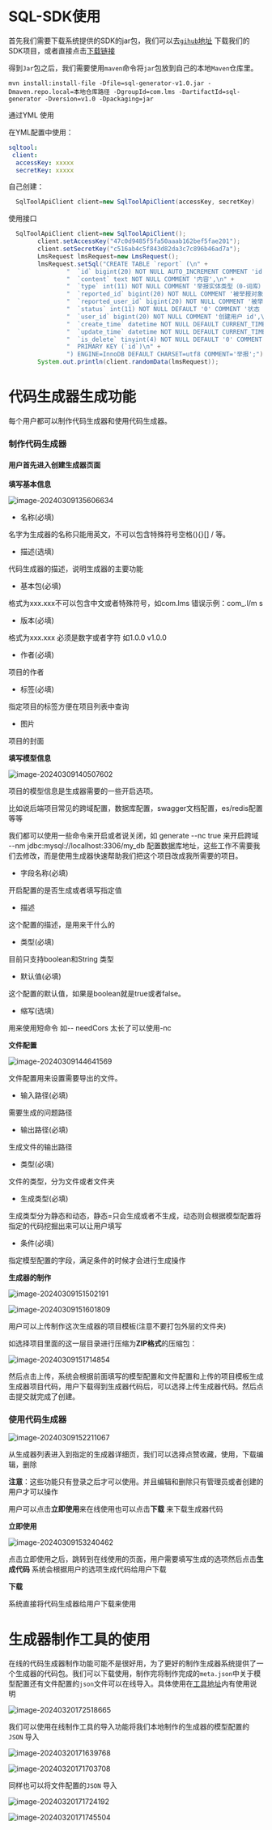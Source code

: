 # SQL-SDK使用 

首先我们需要下载系统提供的SDK的jar包，我们可以去[`gihub`地址](https://github.com/LMS2000/sql-generator) 下载我们的SDK项目，或者直接点击[下载链接](	https://service-edu-2000.oss-cn-hangzhou.aliyuncs.com/sql-generator/sql-generator-v1.0.jar)



得到`Jar`包之后，我们需要使用`maven`命令将`jar`包放到自己的本地`Maven`仓库里。

```shell
mvn install:install-file -Dfile=sql-generator-v1.0.jar -Dmaven.repo.local=本地仓库路径 -DgroupId=com.lms -DartifactId=sql-generator -Dversion=v1.0 -Dpackaging=jar
```



通过YML 使用

在YML配置中使用：

```yaml
sqltool:
 client: 
  accessKey: xxxxx
  secretKey: xxxxx
```



自己创建：

```java
  SqlToolApiClient client=new SqlToolApiClient(accessKey, secretKey)
```



使用接口

```java
  SqlToolApiClient client=new SqlToolApiClient();
        client.setAccessKey("47c0d9485f5fa50aaab162bef5fae201");
        client.setSecretKey("c516ab4c5f843d82da3c7c896b46ad7a");
        LmsRequest lmsRequest=new LmsRequest();
        lmsRequest.setSql("CREATE TABLE `report` (\n" +
                "  `id` bigint(20) NOT NULL AUTO_INCREMENT COMMENT 'id',\n" +
                "  `content` text NOT NULL COMMENT '内容',\n" +
                "  `type` int(11) NOT NULL COMMENT '举报实体类型（0-词库）',\n" +
                "  `reported_id` bigint(20) NOT NULL COMMENT '被举报对象 id',\n" +
                "  `reported_user_id` bigint(20) NOT NULL COMMENT '被举报用户 id',\n" +
                "  `status` int(11) NOT NULL DEFAULT '0' COMMENT '状态（0-未处理, 1-已处理）',\n" +
                "  `user_id` bigint(20) NOT NULL COMMENT '创建用户 id',\n" +
                "  `create_time` datetime NOT NULL DEFAULT CURRENT_TIMESTAMP COMMENT '创建时间',\n" +
                "  `update_time` datetime NOT NULL DEFAULT CURRENT_TIMESTAMP ON UPDATE CURRENT_TIMESTAMP COMMENT '更新时间',\n" +
                "  `is_delete` tinyint(4) NOT NULL DEFAULT '0' COMMENT '是否删除',\n" +
                "  PRIMARY KEY (`id`)\n" +
                ") ENGINE=InnoDB DEFAULT CHARSET=utf8 COMMENT='举报';");
        System.out.println(client.randomData(lmsRequest));
```





# 代码生成器生成功能

每个用户都可以制作代码生成器和使用代码生成器。



### 制作代码生成器



#### 用户首先进入创建生成器页面



**填写基本信息**

![image-20240309135606634](https://service-edu-2000.oss-cn-hangzhou.aliyuncs.com/pic_go_areaimage-20240309135606634.png)



- 名称(必填)

名字为生成器的名称只能用英文，不可以包含特殊符号空格(){}[] / 等。

- 描述(选填)

代码生成器的描述，说明生成器的主要功能

- 基本包(必填)

格式为xxx.xxx不可以包含中文或者特殊符号，如com.lms  错误示例：com_.l/m s

- 版本(必填)

格式为xxx.xxx  必须是数字或者字符  如1.0.0  v1.0.0 

- 作者(必填)

项目的作者

- 标签(必填)

指定项目的标签方便在项目列表中查询

- 图片

项目的封面

**填写模型信息**

![image-20240309140507602](https://service-edu-2000.oss-cn-hangzhou.aliyuncs.com/pic_go_areaimage-20240309140507602.png)

项目的模型信息是生成器需要的一些开启选项。

比如说后端项目常见的跨域配置，数据库配置，swagger文档配置，es/redis配置等等

我们都可以使用一些命令来开启或者说关闭，如 generate --nc true 来开启跨域 --nm jdbc:mysql://localhost:3306/my_db  配置数据库地址，这些工作不需要我们去修改，而是使用生成器快速帮助我们把这个项目改成我所需要的项目。



- 字段名称(必填)

开启配置的是否生成或者填写指定值

- 描述

这个配置的描述，是用来干什么的

- 类型(必填)

目前只支持boolean和String 类型

- 默认值(必填)

这个配置的默认值，如果是boolean就是true或者false。

- 缩写(选填)

用来使用短命令 如-- needCors 太长了可以使用-nc 

**文件配置**



![image-20240309144641569](https://service-edu-2000.oss-cn-hangzhou.aliyuncs.com/pic_go_areaimage-20240309144641569.png)

文件配置用来设置需要导出的文件。



- 输入路径(必填)

需要生成的问题路径

- 输出路径(必填)

生成文件的输出路径

- 类型(必填)

文件的类型，分为文件或者文件夹

- 生成类型(必填)

生成类型分为静态和动态，静态=只会生成或者不生成，动态则会根据模型配置将指定的代码挖掘出来可以让用户填写

- 条件(必填)

指定模型配置的字段，满足条件的时候才会进行生成操作



**生成器的制作**

![image-20240309151502191](https://service-edu-2000.oss-cn-hangzhou.aliyuncs.com/pic_go_areaimage-20240309151502191.png)



![image-20240309151601809](https://service-edu-2000.oss-cn-hangzhou.aliyuncs.com/pic_go_areaimage-20240309151601809.png)

用户可以上传制作这次生成器的项目模板(注意不要打包外层的文件夹)

如选择项目里面的这一层目录进行压缩为**ZIP格式**的压缩包：

![image-20240309151714854](https://service-edu-2000.oss-cn-hangzhou.aliyuncs.com/pic_go_areaimage-20240309151714854.png)

然后点击上传，系统会根据前面填写的模型配置和文件配置和上传的项目模板生成生成器项目代码，用户下载得到生成器代码后，可以选择上传生成器代码。然后点击提交就完成了创建。



### 使用代码生成器



![image-20240309152211067](https://service-edu-2000.oss-cn-hangzhou.aliyuncs.com/pic_go_areaimage-20240309152211067.png)



从生成器列表进入到指定的生成器详细页，我们可以选择点赞收藏，使用，下载编辑，删除

**注意**：这些功能只有登录之后才可以使用。并且编辑和删除只有管理员或者创建的用户才可以操作

用户可以点击**立即使用**来在线使用也可以点击**下载** 来下载生成器代码



**立即使用**



![image-20240309153240462](https://service-edu-2000.oss-cn-hangzhou.aliyuncs.com/pic_go_areaimage-20240309153240462.png)

点击立即使用之后，跳转到在线使用的页面，用户需要填写生成的选项然后点击**生成代码** 系统会根据用户的选项生成代码给用户下载

 

**下载**

系统直接将代码生成器给用户下载来使用



# 生成器制作工具的使用

在线的代码生成器制作功能可能不是很好用，为了更好的制作生成器系统提供了一个生成器的代码包。我们可以下载使用，制作完将制作完成的`meta.json`中关于模型配置还有文件配置的`json`文件可以在线导入。具体使用在[工具地址](https://github.com/LMS2000/lmszi-generator-maker)内有使用说明

![image-20240320172518665](https://service-edu-2000.oss-cn-hangzhou.aliyuncs.com/pic_go_areapic_go_areaimage-20240320172518665.png)





我们可以使用在线制作工具的导入功能将我们本地制作的生成器的模型配置的`JSON` 导入

![image-20240320171639768](https://service-edu-2000.oss-cn-hangzhou.aliyuncs.com/pic_go_areaimage-20240320171639768.png)







![image-20240320171703708](https://service-edu-2000.oss-cn-hangzhou.aliyuncs.com/pic_go_areaimage-20240320171703708.png)



同样也可以将文件配置的`JSON` 导入

![image-20240320171724192](https://service-edu-2000.oss-cn-hangzhou.aliyuncs.com/pic_go_areaimage-20240320171724192.png)



![image-20240320171745504](https://service-edu-2000.oss-cn-hangzhou.aliyuncs.com/pic_go_areaimage-20240320171745504.png)





